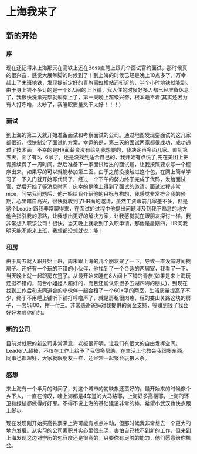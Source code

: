 # 上海我来了


## 新的开始

### 序

现在还记得来上海那天在高铁上还在Boss直聘上跟几个面试官约面试，那时候真的很兴奋，感觉大展拳脚的时候到了！到上海的时候已经是晚上10点多了，万幸赶上了末班地铁，发现提前定好的青旅离虹桥站还挺近的，半个小时地铁就能到。由于身上钱不多订的是一个8人间的上下铺，我入住的时候好多人都已经准备休息了，我很快洗漱完毕就躺穿上了，第一天晚上超级兴奋，根本睡不着(其实还因为有人打呼噜，太吵了，我睡眠质量又不太好！！！)

### 面试

到上海的第二天就开始准备面试和考察面试的公司。通过地图发现要面试的这几家都很近，很快制定了面试的方案。幸运的是，第三天的面试两家都很成功，成功通过了技术面，不幸的是HR面薪资没有给到我想要的，我决定再多面几家。直到第五天，面了有5，6家了，还是没找到适合自己的，我开始有点慌了,先在美团上把青旅续费了一周时间。然后准备下一家面试给出的面试题，让我按照要求写一个程序出来，如果写的可以就能参加第二面。由于之前没接触过这个包，在网上简单学习了一下入门就开始写代码了，经过一个下午的努力终于完成了代码，发给面试官，然后开始了等消息时间，庆幸的是晚上得到了面试的邀请。面试过程非常nice，问完我问题后，他开始给我介绍他的目标与构想，我感觉非常符合我的预期，心里暗自高兴，很快就收到了HR面的邀请，虽然工资跟前几家差不多，但是这个Leader跟我非常聊得来，在面试的过程中他提出问题涉及到我不熟悉的地方他会指引我的思路，让我想出更好的解决方案，让我感觉就在跟朋友探讨一样，我非常想入职该公司！很快，当天晚上就收到了入职申请，那他是星期四，HR问我明天能不能来上班，我想都没想就说：能！

### 租房

由于周五就入职开始上班，周末跟上海的几个朋友聚了一下，导致一直没有时间找房子。还好有一个玩的不错的小伙伴，他找到了一个合适的两居室，我看了一下，当天晚上就一起跟房东签了。从最开始来睡在8人间上下铺的青旅(如果是来上海玩还挺不错的，前台小姐姐人超好的，而且还能认识很多五湖四海的朋友)，到现在找到工作后和志同道合的小伙伴一起合租了一个60+平的两室，生活质量提高了不少，终于不用睡上铺听下铺打呼噜声了，就是房租很肉疼，租的娄山关路这块的房子，一套5800，押一付三。非常感谢爸妈对我提供的资金支持，等赚到钱了我会好好孝顺你们的。

### 新的公司

目前对就职的新公司非常满意，老板很开明，让我们有很大的自由发挥空间。Leader人超棒，不仅在工作上给予了我很多帮助，在生活上也教会我很多东西。同事也都超好，大家就跟朋友一样，还经常一起聚会玩狼人杀。

### 感想

来上海有一个半月的时间了，对这个城市的初映象还蛮好的。最开始来的时候像个乡下人，一直在惊叹，哇上海都是4车道的大马路耶，上海好多高楼耶，上海的环卫和绿植都做得好好耶。不得不说上海的基础建设非常的棒，希望小武汉也快点跟上脚步。

现在发现刚开始买高铁票来上海可能有点点冲动，但那时候我非常想去一个更大的地方发展。从实习的公司离职其实心里很忐忑，害怕自己找不到新的工作，但来到上海发现这边对学历的包容度还是很高的，只要你有足够的能力，他们愿意给你机会。






